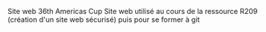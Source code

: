 Site web 36th Americas Cup
Site web utilisé au cours de la ressource R209 (création d'un site web sécurisé) puis pour se former à git

